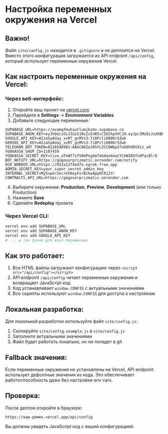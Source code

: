 # Настройка переменных окружения на Vercel

## Важно!
Файл `site/config.js` находится в `.gitignore` и не деплоится на Vercel. Вместо этого конфигурация загружается из API endpoint `/api/config`, который использует переменные окружения Vercel.

## Как настроить переменные окружения на Vercel:

### Через веб-интерфейс:

1. Откройте ваш проект на [vercel.com](https://vercel.com)
2. Перейдите в **Settings** → **Environment Variables**
3. Добавьте следующие переменные:

```
SUPABASE_URL=https://avamqfmuhiwtlumjkzmv.supabase.co
SUPABASE_ANON_KEY=eyJhbGciOiJIUzI1NiIsInR5cCI6IkpXVCJ9.eyJpc3MiOiJzdXBhYmFzZSIsInJlZiI6ImF2YW1xZm11aGl3dGx1bWprem12Iiwicm9sZSI6ImFub24iLCJpYXQiOjE3NTY2NjMyODcsImV4cCI6MjA3MjIzOTI4N30.EwEPM0pObAd3v_NXI89DLcgKVYrUiOn7iHuCXXaqU4I
GOOGLE_API_KEY=AIzaSyAUay_xvRT_gcMYs3-7i8Pcli680Or5Zwk
GEMINI_API_KEY=AIzaSyAUay_xvRT_gcMYs3-7i8Pcli680Or5Zwk
TELEGRAM_BOT_TOKEN=8126548981:AAGC86ZaJ0SYLICC0WbpS7aGOhU9t8iz_a4
YOOKASSA_SHOP_ID=1107459
YOOKASSA_SECRET_KEY=live_oTnWf7sfV0ePngXm7eGdeoXewCYCbW2RXfn0PacBlrE
BOT_NOTIFY_URL=https://gogovorprizmatic.onrender.com/notify
OCR_WORKER_URL=https://832a1274ed7e.ngrok-free.app
ADMIN_SECRET_KEY=your_super_secret_admin_key
INTERNAL_SECRET=MySuperSecretKeyForBikeAppOCR123!
CONTRACTS_API_URL=https://gogovorprizmatic.onrender.com
```

4. Выберите окружения: **Production**, **Preview**, **Development** (или только Production)
5. Нажмите **Save**
6. Сделайте **Redeploy** проекта

### Через Vercel CLI:

```bash
vercel env add SUPABASE_URL
vercel env add SUPABASE_ANON_KEY
vercel env add GOOGLE_API_KEY
# ... и так далее для всех переменных
```

## Как это работает:

1. Все HTML файлы загружают конфигурацию через `<script src="/api/config"></script>`
2. API endpoint `/api/config` читает переменные окружения и возвращает JavaScript код
3. Код устанавливает `window.CONFIG` с актуальными значениями
4. Все скрипты используют `window.CONFIG` для доступа к настройкам

## Локальная разработка:

Для локальной разработки используйте файл `site/config.js`:
1. Скопируйте `site/config.example.js` в `site/config.js`
2. Заполните актуальными значениями
3. Файл будет работать локально, но не попадет в git

## Fallback значения:

Если переменные окружения не установлены на Vercel, API endpoint использует дефолтные значения из кода. Это обеспечивает работоспособность даже без настройки env vars.

## Проверка:

После деплоя откройте в браузере:
```
https://ваш-домен.vercel.app/api/config
```

Вы должны увидеть JavaScript код с вашей конфигурацией.
